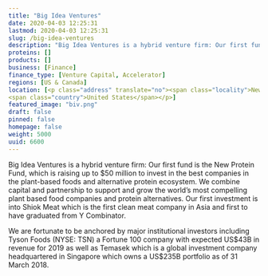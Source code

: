 ```yaml
---
title: "Big Idea Ventures"
date: 2020-04-03 12:25:31
lastmod: 2020-04-03 12:25:31
slug: /big-idea-ventures
description: "Big Idea Ventures is a hybrid venture firm: Our first fund is the New Protein Fund, which is raising up to $50 million to invest in the best companies in the plant-based foods and alternative protein ecosystem. We combine capital and partnership to support and grow the world’s most compelling plant based food companies and protein alternatives. Our first investment is into Shiok Meat which is the first clean meat company in Asia and first to have graduated from Y Combinator."
proteins: []
products: []
business: [Finance]
finance_type: [Venture Capital, Accelerator]
regions: [US & Canada]
location: [<p class="address" translate="no"><span class="locality">New York</span>, <span class="postal-code">10005</span><br>
<span class="country">United States</span></p>]
featured_image: "biv.png"
draft: false
pinned: false
homepage: false
weight: 5000
uuid: 6600
---
```

<p>Big Idea Ventures is a hybrid venture firm: Our first fund is the New Protein Fund, which is raising up to $50 million to invest in the best companies in the plant-based foods and alternative protein ecosystem. We combine capital and partnership to support and grow the world’s most compelling plant based food companies and protein alternatives. Our first investment is into Shiok Meat which is the first clean meat company in Asia and first to have graduated from Y Combinator.</p>
<p>We are fortunate to be anchored by major institutional investors including Tyson Foods (NYSE: TSN) a Fortune 100 company with expected US$43B in revenue for 2019 as well as Temasek which is a global investment company headquartered in Singapore which owns a US$235B portfolio as of 31 March 2018.</p>
